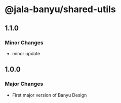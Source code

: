 # @jala-banyu/shared-utils

## 1.1.0

### Minor Changes

- minor update

## 1.0.0

### Major Changes

- First major version of Banyu Design
